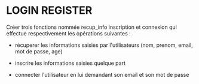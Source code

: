# LOGIN REGISTER

Créer trois fonctions nommée recup_info inscription et connexion qui effectue respectivement les opérations suivantes :

- récuperer les informations saisies par l'utilisateurs (nom, prenom, email, mot de passe, age)

- inscrire les informations saisies quelque part
- connecter l'utilisateur en lui demandant son email et son mot de passe
